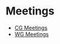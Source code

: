 # Meetings

* [CG Meetings](https://github.com/w3c/miniapp/blob/gh-pages/Meetings/CG.md)
* [WG Meetings](https://github.com/w3c/miniapp/blob/gh-pages/Meetings/WG.md)
